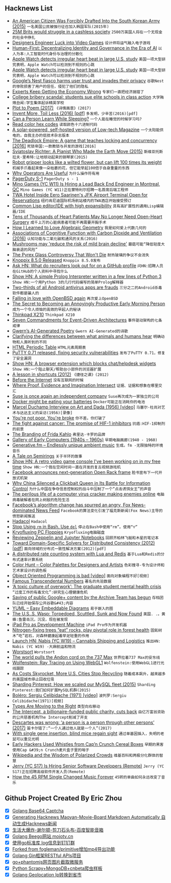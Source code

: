 ## Hacknews List


- [An American Citizen Was Forcibly Drafted Into the South Korean Army (2015)](https://www.allkpop.com/forum/threads/how-one-american-citizen-was-forcibly-drafted-into-the-south-korean-army.60174/)  `一名美国公民被强行征召加入韩国军队(2015年)`
- [25M Brits would struggle in a cashless society](https://www.which.co.uk/news/2018/12/25m-brits-would-struggle-in-a-cashless-society/)  `2500万英国人将在一个无现金的社会中挣扎`
- [Designers Engineer Luck into Video Games](http://nautil.us/issue/70/variables/how-designers-engineer-luck-into-video-games-rp)  `设计师将运气融入电子游戏`
- [Human-First: Decentralizing Identity and Governance in the Era of AI](https://words.democracy.earth/humans-first-decentralizing-identity-and-governance-in-the-artificial-intelligence-era-4a2ddbbdda90)  `以人为本:人工智能时代身份与治理的分散化`
- [Apple Watch detects irregular heart beat in large U.S. study](https://www.reuters.com/article/us-health-heart-apple/apple-watch-detects-irregular-heart-beat-in-large-u-s-study-idUSKCN1QX0EI)  `美国一项大型研究表明，Apple Watch可以检测到不规则的心跳`
- [Apple Watch detects irregular heart beat in large U.S. study](http://news.trust.org/item/20190316134851-5cktc)  `美国一项大型研究表明，Apple Watch可以检测到不规则的心跳`
- [Google’s Nest fiasco harms user trust and invades their privacy](https://blog.malwarebytes.com/security-world/2019/03/googles-nest-fiasco-harms-user-trust-and-invades-their-privacy/)  `谷歌Nest的惨败损害了用户的信任，侵犯了他们的隐私`
- [Experts Keep Getting the Economy Wrong](https://www.nytimes.com/2019/03/10/opinion/us-economy-stagnation-growth.html)  `专家们一直把经济搞错了`
- [College bribery scandal: students sue elite schools in class action](https://www.theguardian.com/us-news/2019/mar/14/college-admisisons-scandal-fraud-lawsuit-yale-usc-stanford)  `大学贿赂丑闻:学生集体起诉精英学校`
- [Plot to Poem (2017)](http://static.decontextualize.com/plot-to-poem.html)  `《诗情画意》(2017)`
- [Invent More, Toil Less (2016) [pdf]](https://www.usenix.org/system/files/login/articles/login_fall16_08_beyer.pdf)  `多发明，少辛苦(2016)[pdf]`
- [Can a Person Learn While Sleeping?](https://www.wsj.com/articles/can-a-person-learn-while-sleeping-11552744800)  `一个人能在睡觉的时候学习吗?`
- [Read color hex codes](https://www.dotconferences.com/2018/11/david-desandro-read-color-hex-codes)  `读取颜色十六进制代码`
- [A solar-powered, self-hosted version of Low-tech Magazine](https://solar.lowtechmagazine.com/about.html)  `一个太阳能供电的，自我主办的低技术杂志版本`
- [The Deadlock Empire: A game that teaches locking and concurrency [2016]](https://deadlockempire.github.io)  `死锁帝国:一款教锁与并发的游戏[2016]`
- [Sviatoslav Richter: A Pianist Who Made the Earth Move (2015)](https://www.npr.org/sections/deceptivecadence/2015/03/19/393778706/sviatoslav-richter-the-pianist-who-made-the-earth-move)  `斯维亚托斯拉夫·里希特:让地球动起来的钢琴家(2015)`
- [Robot gripper looks like a wilted flower, but can lift 100 times its weight](https://www.theverge.com/2019/3/14/18259883/soft-robot-origami-gripper-mit-csail-daniela-rus)  `机械手爪看起来像一朵枯萎的花，但它能举起100倍于自身重量的东西`
- [Why Operators Are Useful](https://neopythonic.blogspot.com/2019/03/why-operators-are-useful.html?m=1)  `为什么操作符有用`
- [PagerDuty S-1](https://www.sec.gov/Archives/edgar/data/1568100/000162828019003003/pagerdutys-1.htm)  `PagerDuty s - 1`
- [Mino Games (YC W11) Is Hiring a Lead Back End Engineer in Montreal, QC](https://mino-games.workable.com/j/4B58AD66BE)  `Mino Games (YC W11)正在蒙特利尔招聘一名首席后端工程师`
- [TWA Hotel Inside Eero Saarinen&#39;s JFK Airport Terminal Open for Reservations](https://www.dezeen.com/2019/02/17/twa-hotel-eero-saarinen-jfk-airport-new-york-city/)  `纽约肯尼迪国际机场航站楼内的TWA酒店开始接受预订`
- [Common Lisp editor/IDE with high expansibility](https://github.com/cxxxr/lem)  `具有高扩展性的通用Lisp编辑器/IDE`
- [Tens of Thousands of Heart Patients May No Longer Need Open-Heart Surgery](https://www.nytimes.com/2019/03/16/health/aortic-valve-replacement-heart.html)  `成千上万的心脏病患者可能不再需要开胸手术`
- [How I Learned to Love Algebraic Geometry](https://johncarlosbaez.wordpress.com/2019/03/15/algebraic-geometry/)  `我是如何爱上代数几何的`
- [Associations of Cognitive Function with Carbon Dioxide and Ventilation (2016)](https://dash.harvard.edu/handle/1/27662232)  `认知功能与二氧化碳和通风的关系(2016)`
- [Mushrooms may &#39;reduce the risk of mild brain decline&#39;](https://www.bbc.com/news/health-47554966)  `蘑菇可能“降低轻度大脑衰退的风险”`
- [The Pyrex Glass Controversy That Won&#39;t Die](https://gizmodo.com/the-pyrex-glass-controversy-that-just-wont-die-1833040962)  `耐热玻璃的争议不会消失`
- [Knoppix 8.5.0 Released](http://www.knopper.net/knoppix/knoppix850-en.html)  `Knoppix 8.5.0发布`
- [Ask HN: What do recruiters look out for on a GitHub profile](item?id=19413348)  `问HN:招聘人员在GitHub的个人资料中寻找什么`
- [Show HN: A simple Prolog Interpreter written in a few lines of Python 3](https://github.com/photonlines/Python-Prolog-Interpreter)  `Show HN:一个用Python 3的几行代码编写的简单Prolog解释器`
- [Two-thirds of all Android antivirus apps are frauds](https://www.zdnet.com/article/two-thirds-of-all-android-antivirus-apps-are-frauds/)  `三分之二的Android杀毒软件都是骗人的`
- [Falling in love with OpenBSD again](https://functionallyparanoid.com/2019/03/13/well-its-been-a-while-falling-in-love-with-openbsd-again/)  `再次爱上OpenBSD`
- [The Secret to Becoming an Annoyingly Productive Early Morning Person](https://nickwignall.com/the-secret-to-productive-mornings/)  `成为一个令人烦恼的高效的早起人的秘诀`
- [Thinkpad X210](https://geoff.greer.fm/2019/03/04/thinkpad-x210/)  `Thinkpad X210`
- [Seven Commandments for Event-Driven Architectures](https://rjzaworski.com/2019/03/7-commandments-for-event-driven-architecture)  `事件驱动架构的七条戒律`
- [Gwern’s AI-Generated Poetry](https://slatestarcodex.com/2019/03/14/gwerns-ai-generated-poetry/)  `Gwern AI-Generated的诗歌`
- [Clarifying the differences between what animals and humans hear](http://nautil.us/issue/70/variables/what-makes-music-special-to-us)  `明确动物和人类听到的不同`
- [HTML Periodic Table](https://websitesetup.org/html5-periodical-table/)  `HTML元素周期表`
- [PuTTY 0.71 released, fixing security vulnerabilities](http://www.chiark.greenend.org.uk/~sgtatham/putty/)  `发布了PuTTY 0.71，修复了安全漏洞`
- [Show HN: A browser extension which blocks chat/helpdesk widgets](https://hellogoodbye.app)  `Show HN:一个阻止聊天/帮助台小部件的浏览器扩展`
- [A lesson in shortcuts (2012)](https://plus.google.com/101960720994009339267/posts/R58WgWwN9jp)  `《捷径之课》(2012)`
- [Before the Internet](https://www.newyorker.com/magazine/2017/06/26/before-the-internet)  `没有互联网的时候`
- [Where Proof, Evidence and Imagination Intersect](https://www.quantamagazine.org/where-proof-evidence-and-imagination-intersect-in-math-20190314/)  `证据、证据和想象在哪里交汇`
- [Suse is once again an independent company](https://techcrunch.com/2019/03/15/suse-is-once-again-an-independent-company/)  `Suse再次成为一家独立的公司`
- [Docker might be eating your batteries](https://www.beatworm.co.uk/blog/thinkpad/docker-ate-my-battery)  `Docker可能正在消耗你的电池`
- [Marcel Duchamp Interview on Art and Dada (1956) [video]](https://www.youtube.com/watch?v=DzwADsrOEJk)  `马塞尔·杜尚对艺术与达达主义的采访(1956)[录像]`
- [You&#39;re not poor. You&#39;re broke](https://www.theguardian.com/lifeandstyle/2019/mar/12/poor-broke-difference-poverty-inequality-society)  `你不差。你打破了`
- [The fight against cancer: The promise of HIF-1 inhibitors](https://www.editage.com/insights/the-fight-against-cancer-the-promise-of-hif-1-inhibitors)  `抗癌:HIF-1抑制剂的前景`
- [The Branding of Frida Kahlo](https://newrepublic.com/article/153236/branding-frida-kahlo-brooklyn-museum-exhibit-review)  `弗里达·卡罗的品牌`
- [Gallery of Early Computers (1940s – 1960s)](https://royal.pingdom.com/retro-delight-gallery-of-early-computers-1940s-1960s/)  `早期电脑画廊(1940 - 1960)`
- [Generative.fm – Endlessly unique ambient music](https://generative.fm)  `生成。fm -无限独特的环境音乐`
- [A Tale on Semirings](https://typelevel.org/blog/2018/11/02/semirings.html)  `关于半环的故事`
- [Show HN: A retro video game console I&#39;ve been working on in my free time](https://internalregister.github.io/2019/03/14/Homebrew-Console.html)  `Show HN:一个我在空闲时间一直在开发的复古视频游戏机`
- [Facebook announces next-generation Open Rack frame](https://code.fb.com/data-center-engineering/open-rack/)  `脸书宣布下一代开放式机架`
- [Why China Silenced a Clickbait Queen in Its Battle for Information Control](https://www.nytimes.com/2019/03/16/world/asia/china-bloggers-internet.html)  `为什么中国在争夺信息控制权的战斗中压制了一个“点击诱饵女王”的声音`
- [The perilous life of a computer virus cracker making enemies online](https://www.bbc.co.uk/news/resources/idt-sh/hated_and_hunted_the_computer_virus_malware_ransomware_cracker)  `电脑病毒破解者在网上树敌的危险生活`
- [Facebook’s algorithm change has spurred an angry, Fox News-dominated News Feed](http://www.niemanlab.org/2019/03/one-year-in-facebooks-big-algorithm-change-has-spurred-an-angry-fox-news-dominated-and-very-engaged-news-feed)  `Facebook的算法变化引发了福克斯新闻(Fox News)主导的愤怒新闻推送`
- [Hadacol](https://en.wikipedia.org/wiki/Hadacol)  `Hadacol`
- [Stop Using `rm` in Bash. Use `del`](item?id=19412812)  `停止在Bash中使用“rm”。使用“▽”`
- [Kryofluxing PC Floppies](http://www.os2museum.com/wp/__trashed/)  `Kryofluxing电脑磁盘`
- [Reviewing Zeppelin and Jupyter Notebooks](https://www.stratosphere.dev/posts/2019/Mar/16/reviewing-zeppelin-and-jupyter-notebooks/)  `回顾齐柏林飞艇和木星的笔记本`
- [Toward Domain-Specific Solvers for Distributed Consistency (2012) [pdf]](https://users.soe.ucsc.edu/~lkuper/papers/toward-domain-specific-solvers-distributed-consistency-draft.pdf)  `面向领域的分布式一致性解决方案(2012)[pdf]`
- [A distributed rate counting system with Lua and Redis](https://leandromoreira.com.br/2019/01/25/how-to-build-a-distributed-throttling-system-with-nginx-lua-redis/)  `基于Lua和Redis的分布式速率计算系统`
- [Color Hunt – Color Palettes for Designers and Artists](https://colorhunt.co/)  `色彩搜寻-专为设计师和艺术家设计的调色板`
- [Object Oriented Programming is bad [video]](https://m.youtube.com/watch?v=QM1iUe6IofM)  `面向对象编程不好[视频]`
- [Famous Transcendental Numbers](http://sprott.physics.wisc.edu/Pickover/trans.html)  `著名的先验数据`
- [‘A toxic culture of overwork’: The graduate student mental health crisis](https://www.stanforddaily.com/2019/03/13/a-toxic-culture-of-overwork-inside-the-graduate-student-mental-health-crisis/)  `“过度工作的有毒文化”:研究生心理健康危机`
- [Saving of public Google&#43; content by the Archive Team has begun](https://www.reddit.com/r/plexodus/comments/az285j/saving_of_public_google_content_at_the_internet/)  `存档团队已经开始保存公共谷歌&#43;内容`
- [YUML – Easy Embeddable Diagrams](https://yuml.me/diagram/scruffy/class/draw)  `易于嵌入的图`
- [The U.S..S. Wasp: Torpedoed, Scuttled, Sunk and Now Found](https://www.nytimes.com/2019/03/14/magazine/uss-wasp-found-world-war-ii-aircraft-carrier.html)  `美国. .。黄蜂:鱼雷击沉，沉没，现在被发现`
- [iPad Pro as Development Machine](https://arslan.io/2019/01/07/using-the-ipad-pro-as-my-development-machine/)  `iPad Pro作为开发机器`
- [Nitrogen-fixing trees “eat” rocks, play pivotal role in forest health](https://today.oregonstate.edu/news/nitrogen-fixing-trees-%E2%80%9Ceat%E2%80%9D-rocks-play-pivotal-role-forest-health)  `固氮树木“吃”岩石，对森林健康起着举足轻重的作用`
- [Launch HN: Nabis (YC W19) – Cannabis Shipping and Logistics](item?id=19408875)  `推出HN: Nabis (YC W19) -大麻航运和物流`
- [Worstsort](https://byorgey.wordpress.com/2019/02/16/worstsort/)  `Worstsort`
- [The world pulls the Andon cord on the 737 Max](https://theaircurrent.com/aviation-safety/the-world-pulls-the-andon-cord-on-the-737-max/)  `世界拉着737 Max的安东线`
- [Wolfenstein: Ray Tracing on Using WebGL1](https://reindernijhoff.net/2019/03/wolfenstein-raytracing-on-using-webgl1/)  `Wolfenstein:使用WebGL1进行光线跟踪`
- [As Costs Skyrocket, More U.S. Cities Stop Recycling](https://www.nytimes.com/2019/03/16/business/local-recycling-costs.html)  `随着成本飙升，越来越多的美国城市停止回收垃圾`
- [Sharding Pinterest: How we scaled our MySQL fleet (2015)](https://medium.com/@Pinterest_Engineering/sharding-pinterest-how-we-scaled-our-mysql-fleet-3f341e96ca6f)  `Sharding Pinterest:我们如何扩展MySQL机群(2015)`
- [Boléro: Sergiu Celibidache (1971) [video]](https://www.youtube.com/watch?v=gy5Ve3338-E)  `波列罗:Sergiu Celibidache(1971)[视频]`
- [Types Are Moving to the Right](https://medium.com/@elizarov/types-are-moving-to-the-right-22c0ef31dd4a)  `类型向右移动`
- [The Intercept, a billionaire-funded public charity, cuts back](https://www.cjr.org/business_of_news/layoffs-the-intercept.php)  `由亿万富翁资助的公共慈善机构The Intercept削减了开支`
- [Descartes was wrong: ‘a person is a person through other persons’ (2017)](https://aeon.co/ideas/descartes-was-wrong-a-person-is-a-person-through-other-persons)  `笛卡尔错了:“一个人通过他人就是一个人”(2017)`
- [With single gene insertion, blind mice regain sight](https://medicalxpress.com/news/2019-03-gene-insertion-mice-regain-sight.html)  `通过单基因插入，失明的老鼠可以重见光明`
- [Early Hackers Used Whistles from Cap’n Crunch Cereal Boxes](https://www.atlasobscura.com/articles/capn-crunch-whistle)  `早期的黑客使用Cap &#39;n Crunch麦片盒子里的哨子`
- [Wikipedia and the Wisdom of Polarized Crowds](http://nautil.us/issue/70/variables/wikipedia-and-the-wisdom-of-polarized-crowds)  `维基百科和两极分化群体的智慧`
- [Jerry (YC S17) Is Hiring Senior Software Developers (Remote)](https://www.workable.com/j/0B4F2938C1)  `Jerry (YC S17)正在招聘高级软件开发人员(Remote)`
- [How the 45 RPM Single Changed Music Forever](https://www.rollingstone.com/music/music-features/45-vinyl-singles-history-806441/)  `45转的单曲如何永远改变了音乐`

## Github Project Created By Eric Zhou

- [x] [Golang Base64 Captcha](https://github.com/mojocn/base64Captcha)
- [x] [Generating Hacknews Maoyan-Movie-Board Markdown Automatically 自动生成Hacknews新闻](https://github.com/dejavuzhou/md-genie)
- [x] [生活大爆炸-谢尔顿-剪刀石头布-百度智能音箱](https://github.com/mojocn/dueros-bang-game)
- [x] [Golang Beego网站 mojotv.cn](https://github.com/mojocn/www.mojotv.cn)
- [x] [使用go标准库,log信息到钉钉群](https://github.com/mojocn/dooger)
- [x] [Forked from fogleman/primitive增加mp4导出功能](https://github.com/mojocn/primitive)
- [x] [Golang Gin框架RESTful APIs项目](https://github.com/JJJJJJJerk/ezier-golang-web-api-framework)
- [x] [go+phantomjs网页图片截取微服务](https://github.com/mojocn/screen_shot)
- [x] [Python Scrapy+MongoDB+cnbeta爬虫样板](https://github.com/mojocn/scrapy_mongodb_boilerplate_cnbeta)
- [x] [Golang Geolocation Ip转换到省市](https://github.com/mojocn/ip2location)